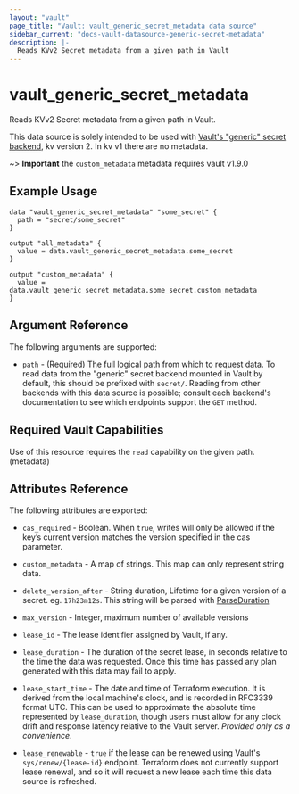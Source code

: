 ```yaml
---
layout: "vault"
page_title: "Vault: vault_generic_secret_metadata data source"
sidebar_current: "docs-vault-datasource-generic-secret-metadata"
description: |-
  Reads KVv2 Secret metadata from a given path in Vault
---
```


# vault\_generic\_secret\_metadata

Reads KVv2 Secret metadata from a given path in Vault.

This data source is solely intended to be used with
[Vault's "generic" secret backend](https://www.vaultproject.io/docs/secrets/generic/index.html),
kv version 2. In kv v1 there are no metadata.

~> **Important** the `custom_metadata` metadata requires vault v1.9.0

## Example Usage

```hcl
data "vault_generic_secret_metadata" "some_secret" {
  path = "secret/some_secret"
}

output "all_metadata" {
  value = data.vault_generic_secret_metadata.some_secret
}

output "custom_metadata" {
  value = data.vault_generic_secret_metadata.some_secret.custom_metadata
}
```

## Argument Reference

The following arguments are supported:

* `path` - (Required) The full logical path from which to request data.
To read data from the "generic" secret backend mounted in Vault by
default, this should be prefixed with `secret/`. Reading from other backends
with this data source is possible; consult each backend's documentation
to see which endpoints support the `GET` method.

## Required Vault Capabilities

Use of this resource requires the `read` capability on the given path. (metadata)

## Attributes Reference

The following attributes are exported:

* `cas_required` - Boolean. When `true`, writes will only be allowed if the key’s current 
  version matches the version specified in the cas parameter.

* `custom_metadata` - A map of strings. This map can only represent string data.

* `delete_version_after` - String duration, Lifetime for a given version of a secret. eg. `17h23m12s`.
 This string will be parsed with [ParseDuration](https://pkg.go.dev/time#ParseDuration)

* `max_version` - Integer, maximum number of available versions

* `lease_id` - The lease identifier assigned by Vault, if any.

* `lease_duration` - The duration of the secret lease, in seconds relative
to the time the data was requested. Once this time has passed any plan
generated with this data may fail to apply.

* `lease_start_time` - The date and time of Terraform execution.
It is derived from the local machine's clock, and is
recorded in RFC3339 format UTC.
This can be used to approximate the absolute time represented by
`lease_duration`, though users must allow for any clock drift and response
latency relative to the Vault server. _Provided only as a convenience_.

* `lease_renewable` - `true` if the lease can be renewed using Vault's
`sys/renew/{lease-id}` endpoint. Terraform does not currently support lease
renewal, and so it will request a new lease each time this data source is
refreshed.
  

